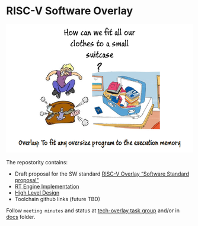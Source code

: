 # RISC-V Software Overlay 

<p align="center">
  <img src="overlay_cartoon.png" />
</p>
 
The repostority contains:
- Draft proposal for the SW standard [RISC-V Overlay “Software Standard proposal"](/docs/riscv-overlay-software-standard-draft.adoc)
- [RT Engine Implementation](/comrv)
- [High Level Design](/docs/overlay-hld.adoc)
- Toolchain github links (future TBD)

Follow `meeting minutes` and status at [tech-overlay task group](https://lists.riscv.org/g/tech-overlay) and/or in [docs](/docs) folder.


